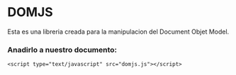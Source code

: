 # DOMJS

Esta es una libreria creada para la manipulacion del Document Objet Model.


### Anadirlo a nuestro documento: 

```
<script type="text/javascript" src="domjs.js"></script>
```
